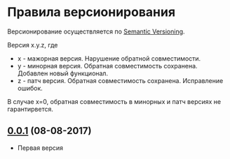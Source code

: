 # Правила версионирования

Версионирование осуществляется по [Semantic Versioning](http://semver.org/).

Версия x.y.z, где
* x - мажорная версия. Нарушение обратной совместимости.
* y - минорная версия. Обратная совместимость сохранена.
Добавлен новый функционал.
* z - патч версия. Обратная совместимость сохранена.
Исправление ошибок.

В случае x=0, обратная совместимость в минорных 
и патч версиях не гарантирвется.

## [0.0.1]() (08-08-2017)

* Первая версия